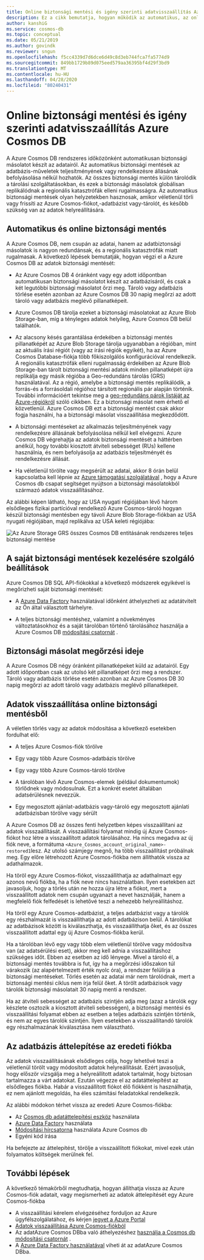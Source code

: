 ```yaml
---
title: Online biztonsági mentési és igény szerinti adatvisszaállítás Azure Cosmos DB
description: Ez a cikk bemutatja, hogyan működik az automatikus, az online biztonsági mentés és az igény szerinti adatvisszaállítás a Azure Cosmos DBban.
author: kanshiG
ms.service: cosmos-db
ms.topic: conceptual
ms.date: 05/21/2019
ms.author: govindk
ms.reviewer: sngun
ms.openlocfilehash: f5cc4339d7d6dce6d49c8d3eb744fca7fa5774d9
ms.sourcegitcommit: 849bb1729b89d075eed579aa36395bf4d29f3bd9
ms.translationtype: MT
ms.contentlocale: hu-HU
ms.lasthandoff: 04/28/2020
ms.locfileid: "80240431"
---
```

# <a name="online-backup-and-on-demand-data-restore-in-azure-cosmos-db"></a>Online biztonsági mentési és igény szerinti adatvisszaállítás Azure Cosmos DB

A Azure Cosmos DB rendszeres időközönként automatikusan biztonsági másolatot készít az adatairól. Az automatikus biztonsági mentések az adatbázis-műveletek teljesítményének vagy rendelkezésre állásának befolyásolása nélkül hozhatók. Az összes biztonsági mentés külön tárolódik a tárolási szolgáltatásokban, és ezek a biztonsági másolatok globálisan replikálódnak a regionális katasztrófák elleni rugalmasságra. Az automatikus biztonsági mentések olyan helyzetekben hasznosak, amikor véletlenül törli vagy frissíti az Azure Cosmos-fiókot,-adatbázist vagy-tárolót, és később szükség van az adatok helyreállítására.

## <a name="automatic-and-online-backups"></a>Automatikus és online biztonsági mentés

A Azure Cosmos DB, nem csupán az adatai, hanem az adatbiztonsági másolatok is nagyon redundánsak, és a regionális katasztrófák miatt rugalmasak. A következő lépések bemutatják, hogyan végzi el a Azure Cosmos DB az adatok biztonsági mentését:

* Az Azure Cosmos DB 4 óránként vagy egy adott időpontban automatikusan biztonsági másolatot készít az adatbázisáról, és csak a két legutóbbi biztonsági másolatot őrzi meg. Tároló vagy adatbázis törlése esetén azonban az Azure Cosmos DB 30 napig megőrzi az adott tároló vagy adatbázis meglévő pillanatképeit.

* Azure Cosmos DB tárolja ezeket a biztonsági másolatokat az Azure Blob Storage-ban, míg a tényleges adatok helyileg, Azure Cosmos DB belül találhatók.

*  Az alacsony késés garantálása érdekében a biztonsági mentés pillanatképét az Azure Blob Storage tárolja ugyanabban a régióban, mint az aktuális írási régiót (vagy az írási régiók egyikét), ha az Azure Cosmos Database-fiókja több főkiszolgálós konfigurációval rendelkezik. A regionális katasztrófák elleni rugalmasság érdekében az Azure Blob Storage-ban tárolt biztonsági mentési adatok minden pillanatképét újra replikálja egy másik régióba a Geo-redundáns tárolás (GRS) használatával. Az a régió, amelybe a biztonsági mentés replikálódik, a forrás-és a forrásoldali régióhoz társított regionális pár alapján történik. További információért tekintse meg a [geo-redundáns párok listáját az Azure-régiókról](../best-practices-availability-paired-regions.md) szóló cikkben. Ez a biztonsági másolat nem érhető el közvetlenül. Azure Cosmos DB ezt a biztonsági mentést csak akkor fogja használni, ha a biztonsági másolat visszaállítása megkezdődött.

* A biztonsági mentéseket az alkalmazás teljesítményének vagy rendelkezésre állásának befolyásolása nélkül kell elvégezni. Azure Cosmos DB végrehajtja az adatok biztonsági mentését a háttérben anélkül, hogy további kiosztott átviteli sebességet (RUs) kellene használnia, és nem befolyásolja az adatbázis teljesítményét és rendelkezésre állását.

* Ha véletlenül törölte vagy megsérült az adatai, akkor 8 órán belül kapcsolatba kell lépnie az [Azure támogatási szolgálatával](https://azure.microsoft.com/support/options/) , hogy a Azure Cosmos db csapat segítséget nyújtson a biztonsági másolatokból származó adatok visszaállításához.

Az alábbi képen látható, hogy az USA nyugati régiójában lévő három elsődleges fizikai partícióval rendelkező Azure Cosmos-tároló hogyan készül biztonsági mentésben egy távoli Azure Blob Storage-fiókban az USA nyugati régiójában, majd replikálva az USA keleti régiójába:

![Az Azure Storage GRS összes Cosmos DB entitásának rendszeres teljes biztonsági mentése](./media/online-backup-and-restore/automatic-backup.png)

## <a name="options-to-manage-your-own-backups"></a>A saját biztonsági mentések kezelésére szolgáló beállítások

Azure Cosmos DB SQL API-fiókokkal a következő módszerek egyikével is megőrizheti saját biztonsági mentését:

* A [Azure Data Factory](../data-factory/connector-azure-cosmos-db.md) használatával időnként áthelyezheti az adatátvitelt az Ön által választott tárhelyre.

* A teljes biztonsági mentéshez, valamint a növekményes változtatásokhoz és a saját tárolóban történő tárolásához használja a Azure Cosmos DB [módosítási csatornát](change-feed.md) .

## <a name="backup-retention-period"></a>Biztonsági másolat megőrzési ideje

A Azure Cosmos DB négy óránként pillanatképeket küld az adatairól. Egy adott időpontban csak az utolsó két pillanatképet őrzi meg a rendszer. Tároló vagy adatbázis törlése esetén azonban az Azure Cosmos DB 30 napig megőrzi az adott tároló vagy adatbázis meglévő pillanatképeit.

## <a name="restoring-data-from-online-backups"></a>Adatok visszaállítása online biztonsági mentésből

A véletlen törlés vagy az adatok módosítása a következő esetekben fordulhat elő:  

* A teljes Azure Cosmos-fiók törölve

* Egy vagy több Azure Cosmos-adatbázis törölve

* Egy vagy több Azure Cosmos-tároló törölve

* A tárolóban lévő Azure Cosmos-elemek (például dokumentumok) törlődnek vagy módosulnak. Ezt a konkrét esetet általában adatsérülésnek nevezzük.

* Egy megosztott ajánlat-adatbázis vagy-tároló egy megosztott ajánlati adatbázisban törölve vagy sérült

A Azure Cosmos DB az összes fenti helyzetben képes visszaállítani az adatok visszaállítását. A visszaállítási folyamat mindig új Azure Cosmos-fiókot hoz létre a visszaállított adatok tárolásához. Ha nincs megadva az új fiók neve, a formátuma `<Azure_Cosmos_account_original_name>-restored1`lesz. Az utolsó számjegy megnő, ha több visszaállítást próbálnak meg. Egy előre létrehozott Azure Cosmos-fiókba nem állíthatók vissza az adathalmazok.

Ha töröl egy Azure Cosmos-fiókot, visszaállíthatja az adathalmazt egy azonos nevű fiókba, ha a fiók neve nincs használatban. Ilyen esetekben azt javasoljuk, hogy a törlés után ne hozza újra létre a fiókot, mert a visszaállított adatok nem csupán ugyanazt a nevet használják, hanem a megfelelő fiók felfedését is lehetővé teszi a nehezebb helyreállításhoz. 

Ha töröl egy Azure Cosmos-adatbázist, a teljes adatbázist vagy a tárolók egy részhalmazát is visszaállíthatja az adott adatbázison belül. A tárolókat az adatbázisok között is kiválaszthatja, és visszaállíthatja őket, és az összes visszaállított adattal egy új Azure Cosmos-fiókba kerül.

Ha a tárolóban lévő egy vagy több elem véletlenül törölve vagy módosítva van (az adatsérülési eset), akkor meg kell adnia a visszaállításhoz szükséges időt. Ebben az esetben az idő lényege. Mivel a tároló él, a biztonsági mentés továbbra is fut, így ha a megőrzési időszakon túl várakozik (az alapértelmezett érték nyolc óra), a rendszer felülírja a biztonsági mentéseket. Törlés esetén az adatai már nem tárolódnak, mert a biztonsági mentési ciklus nem írja felül őket. A törölt adatbázisok vagy tárolók biztonsági másolatait 30 napig menti a rendszer.

Ha az átviteli sebességet az adatbázis szintjén adja meg (azaz a tárolók egy készlete osztozik a kiosztott átviteli sebességen), a biztonsági mentési és visszaállítási folyamat ebben az esetben a teljes adatbázis szintjén történik, és nem az egyes tárolók szintjén. Ilyen esetekben a visszaállítandó tárolók egy részhalmazának kiválasztása nem választható.

## <a name="migrating-data-to-the-original-account"></a>Az adatbázis áttelepítése az eredeti fiókba

Az adatok visszaállításának elsődleges célja, hogy lehetővé teszi a véletlenül törölt vagy módosított adatok helyreállítását. Ezért javasoljuk, hogy először vizsgálja meg a helyreállított adatok tartalmát, hogy biztosan tartalmazza a várt adatokat. Ezután végezze el az adatáttelepítést az elsődleges fiókba. Habár a visszaállított fiókot élő fiókként is használhatja, ez nem ajánlott megoldás, ha éles számítási feladatokkal rendelkezik.  

Az alábbi módokon térhet vissza az eredeti Azure Cosmos-fiókba:

* Az [Cosmos db adatáttelepítési eszköz](import-data.md) használata
* [Azure Data Factory]( ../data-factory/connector-azure-cosmos-db.md) használata
* [Módosítási hírcsatorna](change-feed.md) használata Azure Cosmos db 
* Egyéni kód írása

Ha befejezte az áttelepítést, törölje a visszaállított fiókokat, mivel ezek után folyamatos költségek merülnek fel.

## <a name="next-steps"></a>További lépések

A következő témakörből megtudhatja, hogyan állíthatja vissza az Azure Cosmos-fiók adatait, vagy megismerheti az adatok áttelepítését egy Azure Cosmos-fiókba

* A visszaállítási kérelem elvégzéséhez forduljon az Azure ügyfélszolgálatához, és kérjen [jegyet a Azure Portal](https://portal.azure.com/?#blade/Microsoft_Azure_Support/HelpAndSupportBlade)
* [Adatok visszaállítása Azure Cosmos-fiókból](how-to-backup-and-restore.md)
* Az adatAzure Cosmos DBba való áthelyezéshez [használja a Cosmos db módosítási csatornát](change-feed.md) .
* A [Azure Data Factory használatával](../data-factory/connector-azure-cosmos-db.md) viheti át az adatAzure Cosmos DBba.

